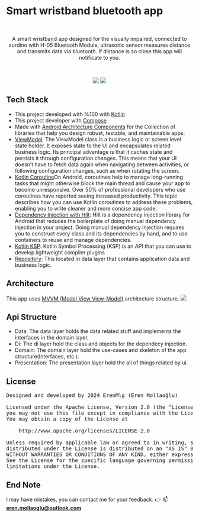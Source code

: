 # Smart wristband bluetooth app
<br>
<p align="center">A smart wristband app designed for the visually impaired, connected to aurdino with H-05 Bluetooth Module, ultrasonic sensor measures distance and transmits data via bluetooth. If distance is so close this app will notificate to you.</p>
 <br>

<p align="center">
<a href="https://opensource.org/licenses/Apache-2.0"><img src="https://img.shields.io/badge/License-Apache%202.0-red.svg"></a>
<a href="https://github.com/ErenMlg"><img src="https://img.shields.io/badge/github-ErenMlg-blue"></a>
</p>

## Tech Stack
<ul>
 <li>This project developed with %100 with <a href="https://developer.android.com/kotlin?hl=tr">Kotlin</a></li>
 <li>This project developer with <a href="https://developer.android.com/develop/ui/compose?hl=tr">Compose</a></li>
 <li>Made with <a href="https://developer.android.com/topic/architecture?hl=tr">Android Architecture Components</a> for the Collection of libraries that help you design robust, testable, and maintainable apps.</li>
 <li><a href="https://developer.android.com/topic/libraries/architecture/viewmodel?hl=tr">ViewModel</a>: The ViewModel class is a business logic or screen level state holder. It exposes state to the UI and encapsulates related business logic. Its principal advantage is that it caches state and persists it through configuration changes. This means that your UI doesn’t have to fetch data again when navigating between activities, or following configuration changes, such as when rotating the screen.</li>
 <li><a href="https://developer.android.com/kotlin/coroutines"">Kotlin Coroutine</a>On Android, coroutines help to manage long-running tasks that might otherwise block the main thread and cause your app to become unresponsive. Over 50% of professional developers who use coroutines have reported seeing increased productivity. This topic describes how you can use Kotlin coroutines to address these problems, enabling you to write cleaner and more concise app code.</li>
 <li><a href="https://developer.android.com/training/dependency-injection/hilt-android">Dependency Injection with Hilt</a>: Hilt is a dependency injection library for Android that reduces the boilerplate of doing manual dependency injection in your project. Doing manual dependency injection requires you to construct every class and its dependencies by hand, and to use containers to reuse and manage dependencies.</li>
 <li><a href="https://kotlinlang.org/docs/ksp-overview.html">Kotlin KSP</a>: Kotlin Symbol Processing (KSP) is an API that you can use to develop lightweight compiler plugins</li>
 <li><a href="https://developer.android.com/topic/architecture/data-layer">Repository</a>: This located in data layer that contains application data and business logic. </li>
</ul>

## Architecture
This app uses <a href="https://developer.android.com/topic/architecture?hl=tr#recommended-app-arch"> MVVM (Model View View-Model)</a> architecture structure.
<img src="https://camo.githubusercontent.com/fbd92f5206e4fdf48b0827b9aa91211446eed9d9d0e2d2464156fe064b8b4e8c/68747470733a2f2f692e737461636b2e696d6775722e636f6d2f637233516b2e706e67">

## Api Structure
<ul>
  <li>Data: The data layer holds the data related stuff and implements the interfaces in the domain layer.</li>
  <li>Di: The di layer hold the class and objects for the dependecy injection.</li>
  <li>Domain: The domain layer hold the use-cases and skeleton of the app structure(Interfaces, etc.).</li>
  <li>Presentation: The presentation layer hold the all of things related by ui.</li>
</ul>



## License
<pre>
Designed and developed by 2024 ErenMlg (Eren Mollaoğlu)

Licensed under the Apache License, Version 2.0 (the "License");
you may not use this file except in compliance with the License.
You may obtain a copy of the License at

    http://www.apache.org/licenses/LICENSE-2.0

Unless required by applicable law or agreed to in writing, software
distributed under the License is distributed on an "AS IS" BASIS,
WITHOUT WARRANTIES OR CONDITIONS OF ANY KIND, either express or implied.
See the License for the specific language governing permissions and
limitations under the License.
</pre>

## End Note
I may have mistakes, you can contact me for your feedback. 👉 📫 **eren.mollaoglu@outlook.com**<br>
